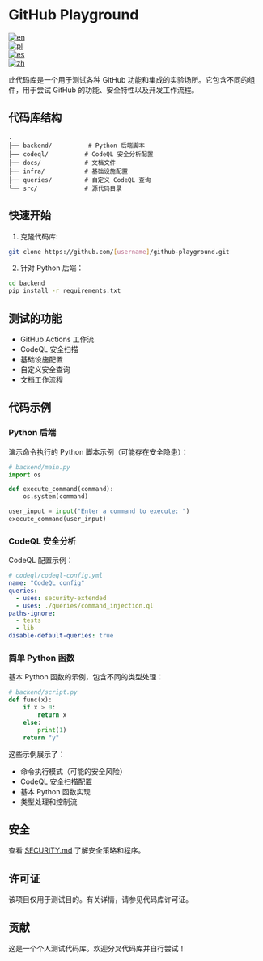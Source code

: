 # GitHub Playground

[![en](https://img.shields.io/badge/lang-en-red.svg)](README.md)  
[![pl](https://img.shields.io/badge/lang-pl-green.svg)](docs/README.pl.md)  
[![es](https://img.shields.io/badge/lang-es-yellow.svg)](docs/README.es.md)  
[![zh](https://img.shields.io/badge/lang-zh-blue.svg)](docs/README.zh.md)  

此代码库是一个用于测试各种 GitHub 功能和集成的实验场所。它包含不同的组件，用于尝试 GitHub 的功能、安全特性以及开发工作流程。

## 代码库结构

```
.
├── backend/          # Python 后端脚本
├── codeql/          # CodeQL 安全分析配置
├── docs/            # 文档文件
├── infra/           # 基础设施配置
├── queries/         # 自定义 CodeQL 查询
└── src/             # 源代码目录
```

## 快速开始

1. 克隆代码库:
```bash
git clone https://github.com/[username]/github-playground.git
```

2. 针对 Python 后端：
```bash
cd backend
pip install -r requirements.txt
```

## 测试的功能

- GitHub Actions 工作流  
- CodeQL 安全扫描  
- 基础设施配置  
- 自定义安全查询  
- 文档工作流程  

## 代码示例

### Python 后端
演示命令执行的 Python 脚本示例（可能存在安全隐患）：

```python
# backend/main.py
import os

def execute_command(command):
    os.system(command)

user_input = input("Enter a command to execute: ")
execute_command(user_input)
```

### CodeQL 安全分析
CodeQL 配置示例：

```yaml
# codeql/codeql-config.yml
name: "CodeQL config"
queries:
  - uses: security-extended
  - uses: ./queries/command_injection.ql
paths-ignore:
  - tests
  - lib
disable-default-queries: true
```

### 简单 Python 函数
基本 Python 函数的示例，包含不同的类型处理：

```python
# backend/script.py
def func(x):
    if x > 0:
        return x
    else:
        print(1)
    return "y"
```

这些示例展示了：
- 命令执行模式（可能的安全风险）  
- CodeQL 安全扫描配置  
- 基本 Python 函数实现  
- 类型处理和控制流  

## 安全

查看 [SECURITY.md](SECURITY.md) 了解安全策略和程序。

## 许可证

该项目仅用于测试目的。有关详情，请参见代码库许可证。

## 贡献

这是一个个人测试代码库。欢迎分叉代码库并自行尝试！
